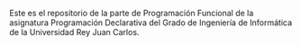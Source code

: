 Este es el repositorio de la parte de Programación Funcional de la asignatura Programación Declarativa del Grado de Ingeniería de Informática de la Universidad Rey Juan Carlos.

